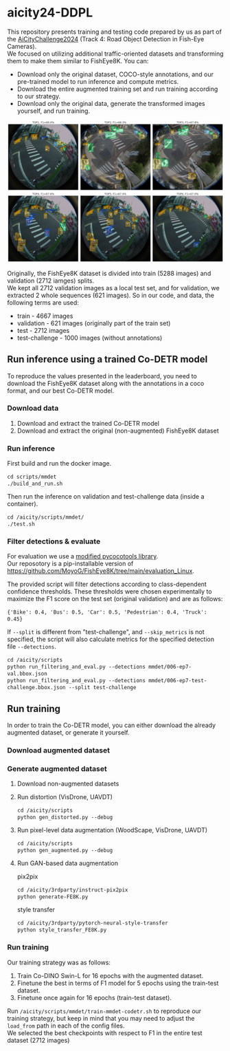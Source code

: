 # aicity24-DDPL

This repository presents training and testing code prepared by us as part of the [AiCityChallenge2024](https://www.aicitychallenge.org) (Track 4: Road Object Detection in Fish-Eye Cameras). \
We focused on utilizing additional traffic-oriented datasets and transforming them to make them similar to FishEye8K. You can:
- Download only the original dataset, COCO-style annotations, and our pre-trained model to run inference and compute metrics.
- Download the entire augmented training set and run training according to our strategy.
- Download only the original data, generate the transformed images yourself, and run training.
  
 ![TOP6](images/res-val-TOP-6.png)

Originally, the FishEye8K dataset is divided into train (5288 images) and validation (2712 iamges) splits.\
We kept all 2712 validation images as a local test set, and for validation, we extracted 2 whole sequences (621 images).
So in our code, and data, the following terms are used: 
- train - 4667 images
- validation - 621 images (originally part of the train set)
- test - 2712 images
- test-challenge - 1000 images (without annotations)

  
## Run inference using a trained Co-DETR model

To reproduce the values presented in the leaderboard, you need to download the FishEye8K dataset along with the annotations in a coco format, and our best Co-DETR model.

### Download data

1. Download and extract the trained Co-DETR model
2. Download and extract the original (non-augmented) FishEye8K dataset

### Run inference

First build and run the docker image.
```
cd scripts/mmdet
./build_and_run.sh
```
Then run the inference on validation and test-challenge data (inside a container). 
```
cd /aicity/scripts/mmdet/
./test.sh
```

### Filter detections & evaluate

For evaluation we use a [modified pycocotools library](https://github.com/deepdrivepl/FE8K-eval).\
Our reposotory is a pip-installable version of https://github.com/MoyoG/FishEye8K/tree/main/evaluation_Linux.

The provided script will filter detections according to class-dependent confidence thresholds. These thresholds were chosen experimentally to maximize the F1 score on the test set (original validation) and are as follows: 
```
{'Bike': 0.4, 'Bus': 0.5, 'Car': 0.5, 'Pedestrian': 0.4, 'Truck': 0.45}
```
If `--split` is different from "test-challenge", and `--skip_metrics` is not specified, the script will also calculate metrics for the specified detection file `--detections`.

```
cd /aicity/scripts
python run_filtering_and_eval.py --detections mmdet/006-ep7-val.bbox.json
python run_filtering_and_eval.py --detections mmdet/006-ep7-test-challenge.bbox.json --split test-challenge
```


## Run training

In order to train the Co-DETR model, you can either download the already augmented dataset, or generate it yourself.

### Download augmented dataset

### Generate augmented dataset

1. Download non-augmented datasets
2. Run distortion (VisDrone, UAVDT)
   ```
   cd /aicity/scripts
   python gen_distorted.py --debug
   ```
4. Run pixel-level data augmentation (WoodScape, VisDrone, UAVDT)
   ```
   cd /aicity/scripts
   python gen_augmented.py --debug
   ```
5. Run GAN-based data augmentation

   pix2pix
   ```
   cd /aicity/3rdparty/instruct-pix2pix
   python generate-FE8K.py
   ```

   style transfer
   ```
   cd /aicity/3rdparty/pytorch-neural-style-transfer
   python style_transfer_FE8K.py
   ```
   
### Run training

Our training strategy was as follows:
1. Train Co-DINO Swin-L for 16 epochs with the augmented dataset.
2. Finetune the best in terms of F1 model for 5 epochs using the train-test dataset.
3. Finetune once again for 16 epochs (train-test dataset).

Run `/aicity/scripts/mmdet/train-mmdet-codetr.sh` to reproduce our training strategy, 
but keep in mind that you may need to adjust the `load_from` path in each of the config files.\
We selected the best checkpoints with respect to F1 in the entire test dataset (2712 images)

